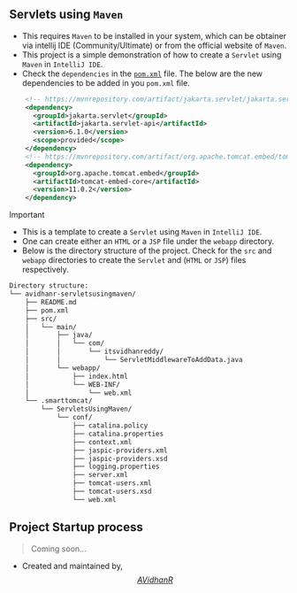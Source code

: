 ## Servlets using `Maven`

- This requires `Maven` to be installed in your system, which can be obtainer via intellij IDE (Community/Ultimate) or from the official website of `Maven`.
- This project is a simple demonstration of how to create a `Servlet` using `Maven` in `IntelliJ IDE`.
- Check the `dependencies` in the [`pom.xml`](./pom.xml) file. The below are the new dependencies to be added in you `pom.xml` file.

```xml
    <!-- https://mvnrepository.com/artifact/jakarta.servlet/jakarta.servlet-api -->
    <dependency>
      <groupId>jakarta.servlet</groupId>
      <artifactId>jakarta.servlet-api</artifactId>
      <version>6.1.0</version>
      <scope>provided</scope>
    </dependency>
    <!-- https://mvnrepository.com/artifact/org.apache.tomcat.embed/tomcat-embed-core -->
    <dependency>
      <groupId>org.apache.tomcat.embed</groupId>
      <artifactId>tomcat-embed-core</artifactId>
      <version>11.0.2</version>
    </dependency>
```

> [!IMPORTANT]
> - This is a template to create a `Servlet` using `Maven` in `IntelliJ IDE`.
> - One can create either an `HTML` or a `JSP` file under the `webapp` directory.
> - Below is the directory structure of the project. Check for the `src` and `webapp` directories to create the `Servlet` and (`HTML` or `JSP`) files respectively.

```txt
Directory structure:
└── avidhanr-servletsusingmaven/
    ├── README.md
    ├── pom.xml
    ├── src/
    │   └── main/
    │       ├── java/
    │       │   └── com/
    │       │       └── itsvidhanreddy/
    │       │           └── ServletMiddlewareToAddData.java
    │       └── webapp/
    │           ├── index.html
    │           └── WEB-INF/
    │               └── web.xml
    └── .smarttomcat/
        └── ServletsUsingMaven/
            └── conf/
                ├── catalina.policy
                ├── catalina.properties
                ├── context.xml
                ├── jaspic-providers.xml
                ├── jaspic-providers.xsd
                ├── logging.properties
                ├── server.xml
                ├── tomcat-users.xml
                ├── tomcat-users.xsd
                └── web.xml
```

## Project Startup process

> Coming soon...

- Created and maintained by, [$$AVidhanR$$](https://linkedin.com/in/AVidhanR)
